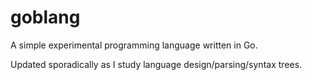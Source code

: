 # goblang
A simple experimental programming language written in Go.

Updated sporadically as I study language design/parsing/syntax trees.
